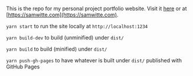 This is the repo for my personal project portfolio website.
Visit it [here](https://samwitte.com/) or at [https://samwitte.com](https://samwitte.com).

`yarn start` to run the site locally at `http://localhost:1234`

`yarn build-dev` to build (unminified) under `dist/`

`yarn build` to build (minified) under `dist/`

`yarn push-gh-pages` to have whatever is built under `dist/` published with GitHub Pages
